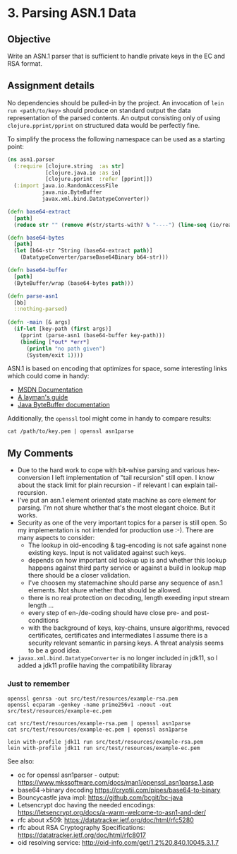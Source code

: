 # 3. Parsing ASN.1 Data

## Objective

Write an ASN.1 parser that is sufficient to handle private keys in the
EC and RSA format.

## Assignment details

No dependencies should be pulled-in by the project. An invocation of
`lein run <path/to/key>` should produce on standard output the data
representation of the parsed contents. An output consisting only of
using `clojure.pprint/pprint` on structured data would be perfectly
fine.

To simplify the process the following namespace can be used as a
starting point:

```clojure
(ns asn1.parser
  (:require [clojure.string  :as str]
            [clojure.java.io :as io]
            [clojure.pprint  :refer [pprint]])
  (:import java.io.RandomAccessFile
           java.nio.ByteBuffer
           javax.xml.bind.DatatypeConverter))

(defn base64-extract
  [path]
  (reduce str "" (remove #(str/starts-with? % "----") (line-seq (io/reader path)))))

(defn base64-bytes
  [path]
  (let [b64-str ^String (base64-extract path)]
    (DatatypeConverter/parseBase64Binary b64-str)))

(defn base64-buffer
  [path]
  (ByteBuffer/wrap (base64-bytes path)))

(defn parse-asn1
  [bb]
  ::nothing-parsed)
  
(defn -main [& args]
  (if-let [key-path (first args)]
    (pprint (parse-asn1 (base64-buffer key-path)))
	(binding [*out* *err*]
	  (println "no path given")
	  (System/exit 1))))
```

ASN.1 is based on encoding that optimizes for space, some interesting
links which could come in handy:

- [MSDN Documentation](https://msdn.microsoft.com/en-us/library/windows/desktop/bb540809(v=vs.85).aspx)
- [A layman's guide](http://luca.ntop.org/Teaching/Appunti/asn1.html)
- [Java ByteBuffer documentation](https://docs.oracle.com/javase/7/docs/api/java/nio/ByteBuffer.html)

Additionally, the `openssl` tool might come in handy to compare results:

    cat /path/to/key.pem | openssl asn1parse

## My Comments
* Due to the hard work to cope with bit-whise parsing and various hex-conversion I left implementation of "tail recursion" still open. I know about the stack limit for plain recursion - if relevant I can explain tail-recursion.
* I've put an asn.1 element oriented state machine as core element for parsing. I'm not shure whether that's the most elegant choice. But it works.
* Security as one of the very important topics for a parser is still open. So my implementation is not intended for production use :-). There are many aspects to consider:
  * The lookup in oid-encoding & tag-encoding is not safe against none existing keys. Input is not validated against such keys.
  * depends on how important oid lookup up is and whether this lookup happens against third party service or against a build in lookup map there should be a closer validation.
  * I've choosen my statemachine should parse any sequence of asn.1 elements. Not shure whether that should be allowed.
  * there is no real protection on decoding, length exeeding input stream length ...
  * every step of en-/de-coding should have close pre- and post-conditions
  * with the background of keys, key-chains, unsure algorithms, revoced certificates, certificates and intermediates I assume there is a security relevant semantic in parsing keys. A threat analysis seems to be a good idea.
* `javax.xml.bind.DatatypeConverter` is no longer included in jdk11, so I added a jdk11 profile having the compatibility libraray

### Just to remember
```
openssl genrsa -out src/test/resources/example-rsa.pem
openssl ecparam -genkey -name prime256v1 -noout -out src/test/resources/example-ec.pem

cat src/test/resources/example-rsa.pem | openssl asn1parse
cat src/test/resources/example-ec.pem | openssl asn1parse

lein with-profile jdk11 run src/test/resources/example-rsa.pem
lein with-profile jdk11 run src/test/resources/example-ec.pem
```

See also: 
* oc for openssl asn1parser - output: https://www.mkssoftware.com/docs/man1/openssl_asn1parse.1.asp
* base64->binary decoding https://cryptii.com/pipes/base64-to-binary
* Bouncycastle java impl: https://github.com/bcgit/bc-java
* Letsencrypt doc having the needed encodings: https://letsencrypt.org/docs/a-warm-welcome-to-asn1-and-der/
* rfc about x509: https://datatracker.ietf.org/doc/html/rfc5280
* rfc about RSA Cryptography Specifications: https://datatracker.ietf.org/doc/html/rfc8017
* oid resolving service: http://oid-info.com/get/1.2%20.840.10045.3.1.7
